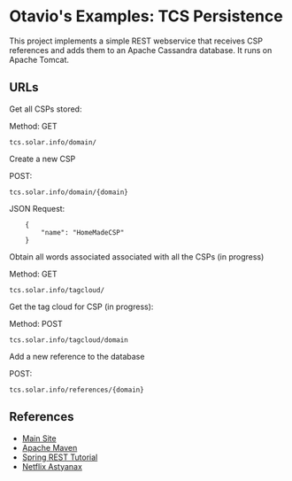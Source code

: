 Otavio's Examples: TCS Persistence
============

This project implements a simple REST webservice that receives CSP references and adds them to an
Apache Cassandra database. It runs on Apache Tomcat.

URLs
----


Get all CSPs stored:

Method: GET
```
tcs.solar.info/domain/
```

Create a new CSP

POST:
```
tcs.solar.info/domain/{domain}
```

JSON Request:
```
    {
        "name": "HomeMadeCSP"
    }
```

Obtain all words associated associated with all the CSPs (in progress)

Method: GET
```
tcs.solar.info/tagcloud/
```

Get the tag cloud for CSP (in progress):

Method: POST
```
tcs.solar.info/tagcloud/domain
```



Add a new reference to the database

POST:
```
tcs.solar.info/references/{domain}
```


References
----

* [Main Site](http://orpiske.net/)
* [Apache Maven](http://maven.apache.org/)
* [Spring REST Tutorial](https://github.com/spring-guides/tut-rest)
* [Netflix Astyanax](https://github.com/Netflix/astyanax/wiki)


